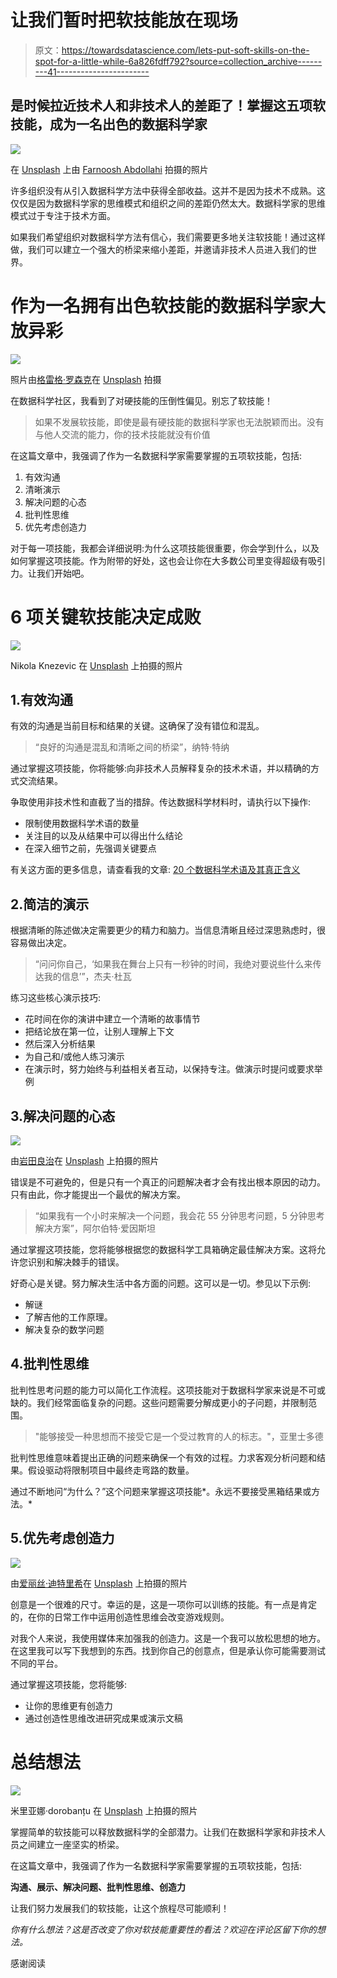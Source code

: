 # 让我们暂时把软技能放在现场

> 原文：<https://towardsdatascience.com/lets-put-soft-skills-on-the-spot-for-a-little-while-6a826fdff792?source=collection_archive---------41----------------------->

## 是时候拉近技术人和非技术人的差距了！掌握这五项软技能，成为一名出色的数据科学家

![](img/1a51f8b89cc919b7688787f142a33537.png)

在 [Unsplash](https://unsplash.com/s/photos/gap?utm_source=unsplash&utm_medium=referral&utm_content=creditCopyText) 上由 [Farnoosh Abdollahi](https://unsplash.com/@farnoosh95?utm_source=unsplash&utm_medium=referral&utm_content=creditCopyText) 拍摄的照片

许多组织没有从引入数据科学方法中获得全部收益。这并不是因为技术不成熟。这仅仅是因为数据科学家的思维模式和组织之间的差距仍然太大。数据科学家的思维模式过于专注于技术方面。

如果我们希望组织对数据科学方法有信心，我们需要更多地关注软技能！通过这样做，我们可以建立一个强大的桥梁来缩小差距，并邀请非技术人员进入我们的世界。

# 作为一名拥有出色软技能的数据科学家大放异彩

![](img/16c1d4218f79a63a84d9a4f21b428a82.png)

照片由[格雷格·罗森克](https://unsplash.com/@greg_rosenke?utm_source=unsplash&utm_medium=referral&utm_content=creditCopyText)在 [Unsplash](https://unsplash.com/s/photos/the-beginning?utm_source=unsplash&utm_medium=referral&utm_content=creditCopyText) 拍摄

在数据科学社区，我看到了对硬技能的压倒性偏见。别忘了软技能！

> 如果不发展软技能，即使是最有硬技能的数据科学家也无法脱颖而出。没有与他人交流的能力，你的技术技能就没有价值

在这篇文章中，我强调了作为一名数据科学家需要掌握的五项软技能，包括:

1.  有效沟通
2.  清晰演示
3.  解决问题的心态
4.  批判性思维
5.  优先考虑创造力

对于每一项技能，我都会详细说明:为什么这项技能很重要，你会学到什么，以及如何掌握这项技能。作为附带的好处，这也会让你在大多数公司里变得超级有吸引力。让我们开始吧。

# 6 项关键软技能决定成败

![](img/e2f8c55e655c6c363d66e99946f4ee26.png)

Nikola Knezevic 在 [Unsplash](https://unsplash.com/s/photos/big-tree?utm_source=unsplash&utm_medium=referral&utm_content=creditCopyText) 上拍摄的照片

## 1.有效沟通

有效的沟通是当前目标和结果的关键。这确保了没有错位和混乱。

> “良好的沟通是混乱和清晰之间的桥梁”，纳特·特纳

通过掌握这项技能，你将能够:向非技术人员解释复杂的技术术语，并以精确的方式交流结果。

争取使用非技术性和直截了当的措辞。传达数据科学材料时，请执行以下操作:

*   限制使用数据科学术语的数量
*   关注目的以及从结果中可以得出什么结论
*   在深入细节之前，先强调关键要点

有关这方面的更多信息，请查看我的文章: [20 个数据科学术语及其真正含义](/20-data-science-buzzwords-and-what-they-really-mean-3514ce0fde64)

## 2.简洁的演示

根据清晰的陈述做决定需要更少的精力和脑力。当信息清晰且经过深思熟虑时，很容易做出决定。

> “问问你自己，‘如果我在舞台上只有一秒钟的时间，我绝对要说些什么来传达我的信息’”，杰夫·杜瓦

练习这些核心演示技巧:

*   花时间在你的演讲中建立一个清晰的故事情节
*   把结论放在第一位，让别人理解上下文
*   然后深入分析结果
*   为自己和/或他人练习演示
*   在演示时，努力始终与利益相关者互动，以保持专注。做演示时提问或要求举例

## 3.解决问题的心态

![](img/19ee7748cc94f7fd131b36281f4da544.png)

由[岩田良治](https://unsplash.com/@ryoji__iwata?utm_source=unsplash&utm_medium=referral&utm_content=creditCopyText)在 [Unsplash](https://unsplash.com/s/photos/puzzle?utm_source=unsplash&utm_medium=referral&utm_content=creditCopyText) 上拍摄的照片

错误是不可避免的，但是只有一个真正的问题解决者才会有找出根本原因的动力。只有由此，你才能提出一个最优的解决方案。

> “如果我有一个小时来解决一个问题，我会花 55 分钟思考问题，5 分钟思考解决方案”，阿尔伯特·爱因斯坦

通过掌握这项技能，您将能够根据您的数据科学工具箱确定最佳解决方案。这将允许您识别和解决棘手的错误。

好奇心是关键。努力解决生活中各方面的问题。这可以是一切。参见以下示例:

*   解谜
*   了解吉他的工作原理。
*   解决复杂的数学问题

## 4.批判性思维

批判性思考问题的能力可以简化工作流程。这项技能对于数据科学家来说是不可或缺的。我们经常面临复杂的问题。这些问题需要分解成更小的子问题，并限制范围。

> "能够接受一种思想而不接受它是一个受过教育的人的标志。"，亚里士多德

批判性思维意味着提出正确的问题来确保一个有效的过程。力求客观分析问题和结果。假设驱动将限制项目中最终走弯路的数量。

通过不断地问“为什么？”这个问题来掌握这项技能*。永远不要接受黑箱结果或方法。*

## 5.优先考虑创造力

![](img/6bb62657c2fc42fdc4bf47a4909d5437.png)

由[爱丽丝·迪特里希](https://unsplash.com/@alicegrace?utm_source=unsplash&utm_medium=referral&utm_content=creditCopyText)在 [Unsplash](https://unsplash.com/s/photos/creativity?utm_source=unsplash&utm_medium=referral&utm_content=creditCopyText) 上拍摄的照片

创意是一个很难的尺寸。幸运的是，这是一项你可以训练的技能。有一点是肯定的，在你的日常工作中运用创造性思维会改变游戏规则。

对我个人来说，我使用媒体来加强我的创造力。这是一个我可以放松思想的地方。在这里我可以写下我想到的东西。找到你自己的创意点，但是承认你可能需要测试不同的平台。

通过掌握这项技能，您将能够:

*   让你的思维更有创造力
*   通过创造性思维改进研究成果或演示文稿

# 总结想法

![](img/cd63e3b687c5063c5f5900a68a758f7c.png)

米里亚娜·dorobanțu 在 [Unsplash](https://unsplash.com/s/photos/bridge?utm_source=unsplash&utm_medium=referral&utm_content=creditCopyText) 上拍摄的照片

掌握简单的软技能可以释放数据科学的全部潜力。让我们在数据科学家和非技术人员之间建立一座坚实的桥梁。

在这篇文章中，我强调了作为一名数据科学家需要掌握的五项软技能，包括:

**沟通、展示、解决问题、批判性思维、创造力**

让我们努力发展我们的软技能，让这个旅程尽可能顺利！

*你有什么想法？这是否改变了你对软技能重要性的看法？欢迎在评论区留下你的想法。*

感谢阅读